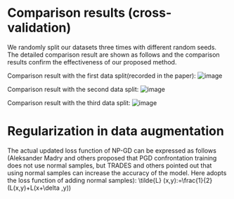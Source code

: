 Comparison results (cross-validation)
==========================================
We randomly split our datasets three times with different random seeds. The detailed comparison result are shown as follows and the comparison results confirm the effectiveness of our proposed method.

Comparison result with the first data split(recorded in the paper):
![image](https://user-images.githubusercontent.com/93321396/218019291-af236217-215a-46a1-ae34-73484908ab64.png)

Comparison result with the second data split:
![image](https://user-images.githubusercontent.com/93321396/218021307-e30927dd-b223-4ad5-8ece-ad8ef7be26d6.png)

Comparison result with the third data split:
![image](https://user-images.githubusercontent.com/93321396/218024395-dbc4d5be-4138-4e67-9800-b4f405064a98.png)

Regularization in data augmentation
==========================================
The actual updated loss function of NP-GD can be expressed as follows (Aleksander Madry and others proposed that PGD confrontation training does not use normal samples, but TRADES and others pointed out that using normal samples can increase the accuracy of the model. Here adopts the loss function of adding normal samples):
\\tilde{L} (x,y):=\\frac{1}{2} (L(x,y)+L(x+\\delta ,y))

